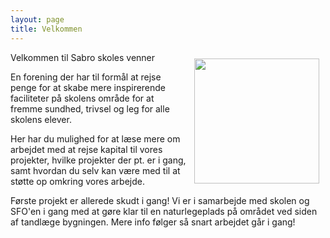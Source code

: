 ```yaml
---
layout: page
title: Velkommen
---
```


<a href="/projekter" >
  <img align="right" src="{{"/assets/projekt2.png" | relative_url }}" width="200" style="padding: 10px" />
</a>

Velkommen til Sabro skoles venner

En forening der har til formål at rejse penge for at skabe mere inspirerende faciliteter på skolens område for at fremme sundhed, trivsel og leg for alle skolens elever.

Her har du mulighed for at læse mere om arbejdet med at rejse kapital til vores projekter, hvilke projekter der pt. er i gang, samt hvordan du selv kan være med til at støtte op omkring vores arbejde. 

Første projekt er allerede skudt i gang! Vi er i samarbejde med skolen og SFO'en i gang med at gøre klar til en naturlegeplads på området ved siden af tandlæge bygningen.
Mere info følger så snart arbejdet går i gang!


<br />

